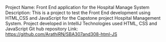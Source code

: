 Project Name: Front End application for the Hospital Manage System
Description: This is a project to test the Front End development using
HTML,CSS and JavaScript for the Capstone project Hospital Management System.
Project developed in IntelliJ
Technologies used HTML, CSS and JavaScript
Git hub repository Link: https://github.com/ArathiRN/SBA307and308-html-JS
